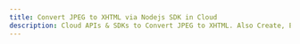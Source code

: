 ---title: Convert JPEG to XHTML via Nodejs SDK in Clouddescription: Cloud APIs & SDKs to Convert JPEG to XHTML. Also Create, Edit & Render Microsoft Word & OpenOffice documents in the Cloud.---